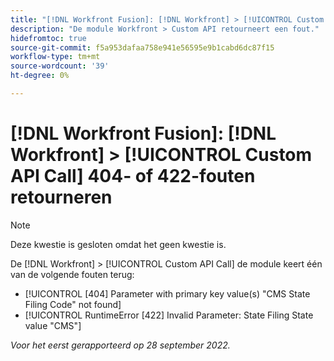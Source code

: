 ```yaml
---
title: "[!DNL Workfront Fusion]: [!DNL Workfront] > [!UICONTROL Custom API Call] 404 of 422 fouten"
description: "De module Workfront > Custom API retourneert een fout."
hidefromtoc: true
source-git-commit: f5a953dafaa758e941e56595e9b1cabd6dc87f15
workflow-type: tm+mt
source-wordcount: '39'
ht-degree: 0%

---
```



# [!DNL Workfront Fusion]: [!DNL Workfront] > [!UICONTROL Custom API Call] 404- of 422-fouten retourneren

>[!NOTE]
>
>Deze kwestie is gesloten omdat het geen kwestie is.

De [!DNL Workfront] > [!UICONTROL Custom API Call] de module keert één van de volgende fouten terug:

* [!UICONTROL [404] Parameter with primary key value(s) "CMS State Filing Code" not found]
* [!UICONTROL RuntimeError [422] Invalid Parameter: State Filing State value "CMS"]

_Voor het eerst gerapporteerd op 28 september 2022._


